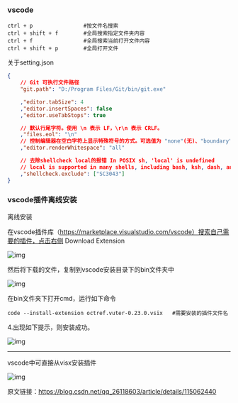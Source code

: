 ### vscode

```
ctrl + p                #按文件名搜索
ctrl + shift + f        #全局搜索指定文件夹内容
ctrl + f                #全局搜索当前打开文件内容
ctrl + shift + p        #全局打开文件
```

关于setting.json

```json
{
    // Git 可执行文件路径
    "git.path": "D:/Program Files/Git/bin/git.exe"

    ,"editor.tabSize": 4
    ,"editor.insertSpaces": false
    ,"editor.useTabStops": true

    // 默认行尾字符。使用 \n 表示 LF，\r\n 表示 CRLF。
    ,"files.eol": "\n"
    // 控制编辑器在空白字符上显示特殊符号的方式。可选值为 "none"(无)、"boundary"(边界) 或 "all"(所有)。选择 "boundary" 选项，则不会在单词之间的单个空格上显示特殊符号。
    ,"editor.renderWhitespace": "all"

    // 去除shellcheck local的报错 In POSIX sh, 'local' is undefined
    // local is supported in many shells, including bash, ksh, dash, and BusyBox ash. However, strictly speaking, it's not POSIX.
    ,"shellcheck.exclude": ["SC3043"]
}
```

### vscode插件离线安装

离线安装

在vscode插件库（https://marketplace.visualstudio.com/vscode）搜索自己需要的插件，点击右侧 Download Extension

![img](https://img-blog.csdnimg.cn/20200708112721374.png?x-oss-process=image/watermark,type_ZmFuZ3poZW5naGVpdGk,shadow_10,text_aHR0cHM6Ly9ibG9nLmNzZG4ubmV0L3dlaXhpbl80MTg0NzMyMQ==,size_16,color_FFFFFF,t_70)

然后将下载的文件，复制到vscode安装目录下的bin文件夹中

![img](https://img-blog.csdnimg.cn/20200708112935537.png?x-oss-process=image/watermark,type_ZmFuZ3poZW5naGVpdGk,shadow_10,text_aHR0cHM6Ly9ibG9nLmNzZG4ubmV0L3dlaXhpbl80MTg0NzMyMQ==,size_16,color_FFFFFF,t_70)

在bin文件夹下打开cmd，运行如下命令

```shell
code --install-extension octref.vuter-0.23.0.vsix 	#需要安装的插件文件名
```

4.出现如下提示，则安装成功。

![img](https://img-blog.csdnimg.cn/20200708113456773.png)

-----------------------------------------------------------------------------------

vscode中可直接从visx安装插件

![img](https://img-blog.csdnimg.cn/20200715160732173.png?x-oss-process=image/watermark,type_ZmFuZ3poZW5naGVpdGk,shadow_10,text_aHR0cHM6Ly9ibG9nLmNzZG4ubmV0L3dlaXhpbl80MTg0NzMyMQ==,size_16,color_FFFFFF,t_70)

原文链接：https://blog.csdn.net/qq_26118603/article/details/115062440

